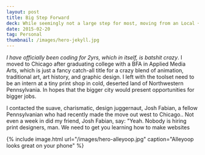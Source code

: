 ```yaml
---
layout: post
title: Big Step Forward
deck: While seemingly not a large step for most, moving from an Local + FTP setup to Github marks a most substantial step forward for my web development career
date: 2015-02-20
tag: Personal
thumbnail: /images/hero-jekyll.jpg
---
```


*I have officially been coding for 2yrs, which in itself, is batshit crazy*. I moved to Chicago after graduating college with a BFA in Applied Media Arts, which is just a fancy catch-all title for a crazy blend of animation, traditional art, art history, and graphic design. I left with the toolset need to be an intern at a tiny print shop in cold, deserted land of Northwestern Pennsylvania. In hopes that the bigger city would present opportunities for bigger jobs.

I contacted the suave, charismatic, design juggernaut, Josh Fabian, a fellow Pennsylvanian who had recently made the move out west to Chicago.. Not even a week in did my friend, Josh Fabian, say: "Yeah. Nobody is hiring print designers, man. We need to get you learning how to make websites

{% include image.html url="/images/hero-alleyoop.jpg" caption="Alleyoop looks great on your phone" %}  